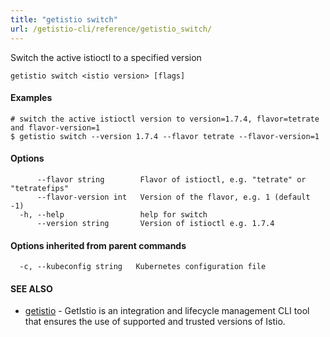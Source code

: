 ```yaml
---
title: "getistio switch"
url: /getistio-cli/reference/getistio_switch/
---
```


Switch the active istioctl to a specified version

```
getistio switch <istio version> [flags]
```

#### Examples

```
# switch the active istioctl version to version=1.7.4, flavor=tetrate and flavor-version=1
$ getistio switch --version 1.7.4 --flavor tetrate --flavor-version=1
```

#### Options

```
      --flavor string        Flavor of istioctl, e.g. "tetrate" or "tetratefips"
      --flavor-version int   Version of the flavor, e.g. 1 (default -1)
  -h, --help                 help for switch
      --version string       Version of istioctl e.g. 1.7.4
```

#### Options inherited from parent commands

```
  -c, --kubeconfig string   Kubernetes configuration file
```

#### SEE ALSO

* [getistio](/getistio-cli/reference/getistio/)	 - GetIstio is an integration and lifecycle management CLI tool that ensures the use of supported and trusted versions of Istio.

